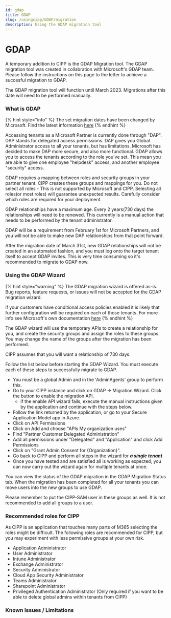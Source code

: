 ```yaml
---
id: gdap
title: GDAP
slug: /usingcipp/GDAP/migration
description: Using the GDAP migration tool
---
```


# GDAP

A temporary addition to CIPP is the GDAP Migration tool. The GDAP migration tool was created in collabration with Microsoft's GDAP team. Please follow the instructions on this page to the letter to achieve a succesful migration to GDAP.

The GDAP migration tool will function until March 2023. Migrations after this date will need to be performed manually.

### What is GDAP

{% hint style="info" %}
The set migration dates have been changed by Microsoft. Find the latest information [here](https://learn.microsoft.com/en-gb/partner-center/announcements/2022-october#17)
{% endhint %}

Accessing tenants as a Microsoft Partner is currently done through "DAP". DAP stands for delegated access permissions. DAP gives you Global Administrator access to all your tenants, but has limitations. Microsoft has decided to make DAP more secure, and also more functional. GDAP allows you to access the tenants according to the role you've set. This mean you are able to give one employee "helpdesk" access, and another employee "security" access.

GDAP requires a mapping between roles and security groups in your partner tenant. CIPP creates these groups and mappings for you. Do not select all roles - This is not supported by Microsoft and CIPP. Selecting all roles(or most roles) will guarantee unexpected results. Carefully consider which roles are required for your deployment.

GDAP relationships have a maximum age. Every 2 years(730 days) the relationships will need to be renewed. This currently is a manual action that needs to be performed by the tenant administrator.

GDAP will be a requirement from February 1st for Microsoft Partners, and you will not be able to make new DAP relationships from that point forward.

After the migration date of March 31st, new GDAP relationships will not be created in an automated fashion, and you must log onto the target tenant itself to accept GDAP invites. This is very time consuming so it's recommended to migrate to GDAP now.



### Using the GDAP Wizard

{% hint style="warning" %}
The GDAP migration wizard is offered as-is. Bug reports, feature requests, or issues will not be accepted for the GDAP migration wizard.

if your customers have conditional access policies enabled it is likely that further configuration will be required on each of those tenants. For more info see Microsoft's own documentation [here](https://learn.microsoft.com/en-us/partner-center/gdap-faq#what-is-the-recommended-next-step-if-the-conditional-access-policy-set-by-the-customer-blocks-all-external-access-including-csps-access-aobo-to-the-customers-tenant)&#x20;
{% endhint %}

The GDAP wizard will use the temporary APIs to create a relationship for you, and create the security groups and assign the roles to these groups. You may change the name of the groups after the migration has been performed.

CIPP assumes that you will want a relationship of 730 days.

Follow the list below before starting the GDAP Wizard. You must execute each of these steps to successfully migrate to GDAP.

* You must be a global Admin and in the 'AdminAgents' group to perform this.
* Go to your CIPP instance and click on GDAP -> Migration Wizard. Click the button to enable the migration API.
  * if the enable API wizard fails, execute the manual instructions given by the application and continue with the steps below.
* Follow the link returned by the application, or go to your Secure Application Model app in Azure.
* Click on API Permissions
* Click on Add and choose "APIs My organization uses"
* Find "Partner Customer Delegated Administration"
* Add all permissions under "Delegated" and "Application" and click Add Permissions
* Click on "Grant Admin Consent for {Organization}".
* Go back to CIPP and perform all steps in the wizard for _**a single tenant**_
* Once you have tested and are satisfied all is working as expected, you can now carry out the wizard again for multiple tenants at once.

You can view the status of the GDAP migration in the GDAP Migration Status tab. When the migration has been completed for all your tenants you can move users into the new groups to use GDAP.

Please remember to put the CIPP-SAM user in these groups as well. It is not recommended to add all groups to a user.

### Recommended roles for CIPP

As CIPP is an application that touches many parts of M365 selecting the roles might be difficult. The following roles are recommended for CIPP, but you may experiment with less permissive groups at your own risk.

* Application Administrator
* User Administrator
* Intune Administrator
* Exchange Administrator
* Security Administrator
* Cloud App Security Administrator
* Teams Administrator
* Sharepoint Administrator
* Privileged Authentication Administrator (Only required if you want to be able to delete global admins within tenants from CIPP)

### Known Issues / Limitations
